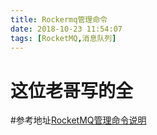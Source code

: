 ```yaml
---
title: Rockermq管理命令
date: 2018-10-23 11:54:07
tags: [RocketMQ,消息队列]
---
```


# 这位老哥写的全
#参考地址[RocketMQ管理命令说明](https://blog.csdn.net/zhu_tianwei/article/details/40951301)